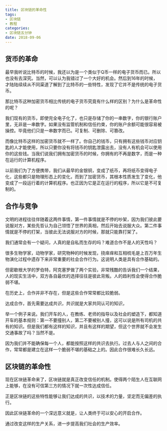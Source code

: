 ```yaml
---
title: 区块链的革命性
tags:
- 区块链
- 教程
categories:
- 区块链五分钟
date: 2018-09-06
---
```


## 货币的革命

最早我听说比特币的时候，我还以为是一个类似于Q币一样的电子货币而已。所以也没有去深究。当然，可以认为我错过了一个大好的机会。然后到16年的时候，才陆陆续续从不同渠道了解到了比特币的一些特性，发现了它并不是传统的电子货币。

那比特币这种加密货币相比传统的电子货币究竟有什么样的区别？为什么是革命性的呢？

我们现有的货币，即使完全电子化了，也只是存储了你的一串数字，你的银行账户里，无非是一串数字。如果没有监管机制和信任约束，你的账户余额可能很容易被操控。毕竟他们只是一串数字而已。可复制、可删除、可篡改。

而像比特币这样的加密货币就不一样了。你自己的钱币，只有拥有这些钱币对应钥匙的人才能使用，所以只要你没有将钱币的钥匙泄露出去，没有人有机会可以使用你的这些钱。当我们说我们拥有加密货币的时候，你拥有的不再是数字，而是一种
在运行的计算机程序。

以前我们为了方便携带，我们从最早的金银铜，变成了纸币，再将纸币变得电子化，这些都只是物理形态上的变化，而到了加密货币，其根本性质发生了变化，他变成了一段运行着的计算机程序。也正因为它是正在运行的程序，所以它是不可复制的。

## 合作与竞争

文明的进程往往伴随着这两件事情，第一件事情就是不停的吵架，因为我们彼此要说服对方，某些先哲认为自己领悟了世界的真相，然后开始去说服大众。第二件事情就是不停的打架，当彼此无法说服对方的时候，那就只能靠打架了。

我们通常会有一个疑问，人真的是自私而生存的吗？难道合作不是人的天性吗？

很多生物学家，动物学家，研究物种的时候发现，挠痒痒和互相梳毛是上百万年生物演化过程中遗存下来非常重要的社会合作行为。这说明人类是具有合作基础的。

但密歇根大学的罗伯特，阿克塞罗做了两个实验，非常残酷的告诉我们一个结果，人的现实生活中，双方各自最优的选择往往是彼此背叛。人的趋利性会使得合作脆弱不堪。

在历史上，合作并非不存在，但是这些合作常常都比较脆弱。

达成合作，首先需要达成共识，共识就是大家共同认可的知识，

举一个例子来说。我们开车的人，在教练、老师的指导以及社会的塑造下，都知道开车的基本规则：第一不要撞别人，第二不要被别人撞，这可以说是所有司机的共有的知识。但是我们都有这样的知识，并且有这样的期望，但这个世界就不会发生交通事故了吗？当然不是。

因为我们并不能确保每一个人，都能按照这样的共识去执行。过去人与人之间的合作，常常都是建立在这样一个脆弱不堪的基础之上的。因此合作很难长久长远。

## 区块链的革命性

现在区块链革命来了，区块链就是真正改变信任的机制。使得两个陌生人在互联网上能够，在没有可信第三方的情况下就一次性达成信任。

正是区块链的这些特性能够让我们达成的共识，以技术的力量，坚定而无偏差的执行。

因此区块链革命的一个深远意义就是，让人类终于可以安心的开启合作。

通过改变这样的生产关系，进一步提高我们社会的生产效率。
